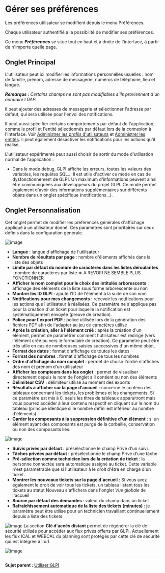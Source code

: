 Gérer ses préférences
=====================

Les préférences utilisateur se modifient depuis le menu Préférences.

Chaque utilisateur authentifié a la possibilité de modifier ses préférences.

Ce menu ***Préférences*** se situe tout en haut et à droite de l'interface, à partir de n'importe quelle page.

Onglet Principal
----------------
L'utilisateur peut ici modifier les informations personnelles usuelles : nom de famille, prénom, adresse de messagerie, numéros de téléphone, lieu et langue.

***Remarque :** Certains champs ne sont pas modifiables s'ils proviennent d'un annuaire LDAP.*

Il peut ajouter des adresses de messagerie et sélectionner l'adresse par défaut, qui sera utilisée pour  l'envoi des notifications.

Il peut aussi spécifier certains comportements par défaut de l'application, comme le profil et l'entité sélectionnés par défaut lors de la connexion à l'interface. Voir [Administrer les profils d'utilisateurs](administration_profile.html "Dans GLPI, administrer les profils peut se faire à partir du menu Administration > Profils.") et [Administrer les entités](index.php?fr/07_Module_Administration/04_Entités.md "Dans GLPI, administrer les entités peut se faire à partir du menu Administration > Entités.").
Il peut également désactiver les notifications pour les actions qu'il réalise.

L'utilisateur expérimenté peut aussi choisir de sortir du mode d'utilisation normal de l'application :

-   Dans le mode debug, GLPI affiche les erreurs, toutes les valeurs des variables, les requêtes SQL... Il est utile d'activer ce mode en cas de dysfonctionnement de GLPI. Un maximum d'informations peuvent ainsi être communiquées aux développeurs du projet GLPI. Ce mode permet également d'avoir des informations supplémentaires sur différents objets dans un onglet spécifique (notifications...).

Onglet Personnalisation
----------------------
Cet onglet permet de modifier les préférences générales d'affichage appliqué à un utilisateur donné. Ces paramètres sont prioritaires sur ceux définis dans la configuration générale.

![image](docs/image/pref-personnalisation.png)
- **Langue** : langue d'affichage de l'utilisateur
- **Nombre de résultats par page** : nombre d'éléments affichés dans la liste des objets
- **Limite par défaut du nombre de caractères dans les listes déroulantes** : nombre de caractères par liste => A REVOIR NE SEMBLE PLUS FONCTIONNER
- **Afficher le nom complet pour le choix des intitulés arborescents** : affichage des éléments de la liste sous forme arborescente ou non
- **Montrer les ID GLPI** : ajoute l'ID de l'élément à la suite de son nom
- **Notifications pour mes changements** : recevoir les notifications pour les actions que l'utilisateur à réalisées. Ce paramètre ne s'applique pas pour la création d'un ticket pour laquelle la notification est systématiquement envoyée (preuve de création).
- **Police pour l'export PDF** : police utilisée lors de la génération des fichiers PDF afin de l'adapter au jeu de caractères utilisé 
- **Après la création, aller à l'élément créé** : après la création d'un élément, permet de paramétrer comment l'utilisateur est redirigé (vers l'élément créé ou vers le formulaire de création). Ce paramètre peut être très utile en cas de nombreuses saisies successives d'un même objet.
- **Format des dates** : format d'affichage de toutes les dates
- **Format des nombres** : format d'affichage de tous les nombres
- **Ordre d'affichage du nom complet** : permet de choisir l'ordre n'affiches des nom et prénom d'un utilisateur
- **Afficher les compteurs dans les onglet** : permet de visualiser directement depuis le nom de l'onglet s'il contient ou non des éléments
- **Délimiteur CSV** : délimiteur utilisé au moment des exports
- **Résultats à afficher sur la page d'accueil** : concerne le contenu des tableaux concernant les tickets, les problèmes et les changements. Si ce paramètre est mis à 0, seuls les titres de tableaux apparaitront mais vous pourrez accéder à leur contenu respectif en cliquant sur le nom du tableau (principe identique si le nombre défini est inférieur au nombre d'éléments)
- **Garder les composants à la suppression définitive d'un élément** : si un élément ayant des composants est purgé de la corbeille, conservation ou non des composants liés.

![image](docs/image/pref-assistance.png)
- **Suivis privés par défaut** : présélectionne le champ Privé d'un suivi. 
- **Tâches privées par défaut** : présélectionne le champ Privé d'une tâche
- **Pré-sélection comme technicien lors de la création de ticket** : la personne connectée sera automatique assigné au ticket. Cette variable n'est paramétrable que si l'utilisateur à le droit d'être en charge d'un ticket.
- **Montrer les nouveaux tickets sur la page d'accueil** : Si vous avez également le droit de voir tous les tickets, un tableau listant tous les tickets au statut Nouveau s'affichera dans l'onglet *Vue globale* de l'accueil
- **Source par défaut des demandes** : valeur du champ dans un ticket
- **Rafraichissement automatique de la liste des tickets (minutes)** : je paramètre peut être utilise pour un technicien travaillant continuellement depuis a liste des tickets

![image](docs/image/pref-cle.png)
La section **Clé d'accès distant** permet de régénérer la clé de sécurité utilisée pour accéder aux flux privés offerts par GLPI.
Actuellement les flux ICAL et WEBCAL du planning sont protégés par cette clé de sécurité qui est intégrée à l'url.

![image](docs/image/pref-duedatee.png)

-------
**Sujet parent :** [Utiliser GLPI](index.php?fr/02_Premiers_pas_avec_GLPI/03_Utiliser_GLPI/01_Utiliser_GLPI.md)
